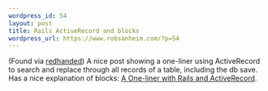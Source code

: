 ```yaml
--- 
wordpress_id: 54
layout: post
title: Rails ActiveRecord and blocks
wordpress_url: https://www.robsanheim.com/?p=54
---
```

(Found via <a href="https://redhanded.hobix.com/">redhanded</a>) A nice post showing a one-liner using ActiveRecord to search and replace through all records of a table, including the db save.  Has a nice explanation of blocks: <a href="https://bohnsack.com/2005/08/15/oneliner-with-rails-and-activerecord/">A One-liner with Rails and ActiveRecord</a>.


